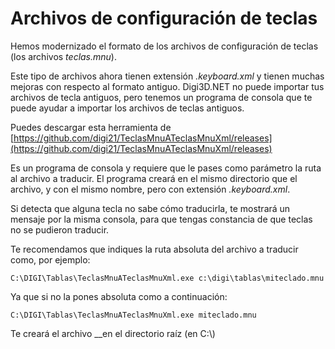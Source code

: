 # Archivos de configuración de teclas

Hemos modernizado el formato de los archivos de configuración de teclas \(los archivos _teclas.mnu_\).

Este tipo de archivos ahora tienen extensión _.keyboard.xml_ y tienen muchas mejoras con respecto al formato antiguo. Digi3D.NET no puede importar tus archivos de tecla antiguos, pero tenemos un programa de consola que te puede ayudar a importar los archivos de teclas antiguos.

Puedes descargar esta herramienta de [https://github.com/digi21/TeclasMnuATeclasMnuXml/releases](https://github.com/digi21/TeclasMnuATeclasMnuXml/releases)

Es un programa de consola y requiere que le pases como parámetro la ruta al archivo a traducir. El programa creará en el mismo directorio que el archivo, y con el mismo nombre, pero con extensión _.keyboard.xml_.

Si detecta que alguna tecla no sabe cómo traducirla, te mostrará un mensaje por la misma consola, para que tengas constancia de que teclas no se pudieron traducir.

Te recomendamos que indiques la ruta absoluta del archivo a traducir como, por ejemplo:

```text
C:\DIGI\Tablas\TeclasMnuATeclasMnuXml.exe c:\digi\tablas\miteclado.mnu
```

Ya que si no la pones absoluta como a continuación:

```text
C:\DIGI\Tablas\TeclasMnuATeclasMnuXml.exe miteclado.mnu
```

Te creará el archivo \_\_en el directorio raíz \(en C:\\)


